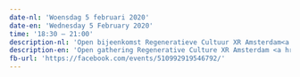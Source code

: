 ```yaml
---
date-nl: 'Woensdag 5 februari 2020'
date-en: 'Wednesday 5 February 2020'
time: '18:30 – 21:00'
description-nl: 'Open bijeenkomst Regeneratieve Cultuur XR Amsterdam<a href="https://extinctionrebellion.nl">(Extinction Rebellion)</a>'
description-en: 'Open gathering Regenerative Culture XR Amsterdam <a href="https://extinctionrebellion.nl/en">(Extinction Rebellion)</a>'
fb-url: 'https://facebook.com/events/510992919546792/'
---
```

